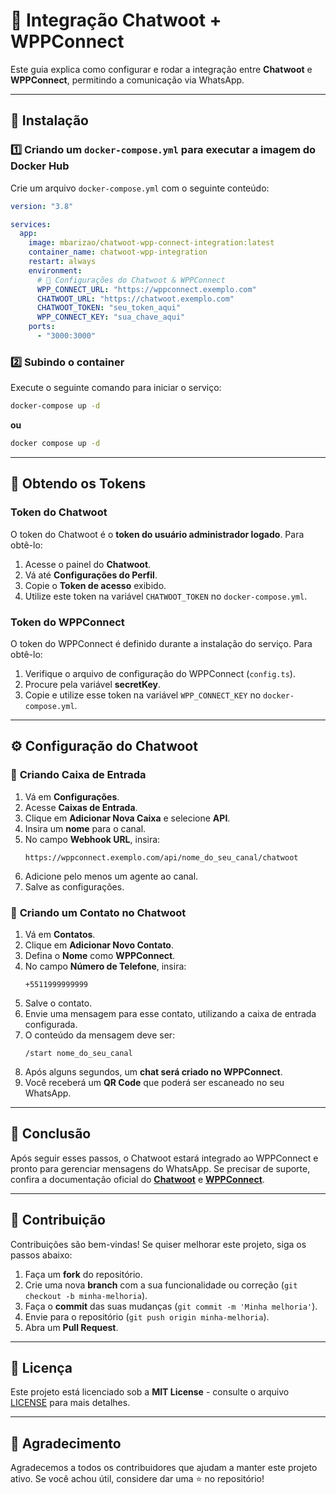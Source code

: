 # 📘 Integração Chatwoot + WPPConnect

Este guia explica como configurar e rodar a integração entre **Chatwoot** e **WPPConnect**, permitindo a comunicação via WhatsApp.

---

## 🚀 **Instalação**

### 1️⃣ **Criando um `docker-compose.yml` para executar a imagem do Docker Hub**
Crie um arquivo `docker-compose.yml` com o seguinte conteúdo:

```yaml
version: "3.8"

services:
  app:
    image: mbarizao/chatwoot-wpp-connect-integration:latest
    container_name: chatwoot-wpp-integration
    restart: always
    environment:
      # 🔹 Configurações do Chatwoot & WPPConnect
      WPP_CONNECT_URL: "https://wppconnect.exemplo.com"
      CHATWOOT_URL: "https://chatwoot.exemplo.com"
      CHATWOOT_TOKEN: "seu_token_aqui"
      WPP_CONNECT_KEY: "sua_chave_aqui"
    ports:
      - "3000:3000"
```

### 2️⃣ **Subindo o container**
Execute o seguinte comando para iniciar o serviço:
```sh
docker-compose up -d
```
**ou**
```sh
docker compose up -d
```

---

## 🔑 **Obtendo os Tokens**

### **Token do Chatwoot**
O token do Chatwoot é o **token do usuário administrador logado**. Para obtê-lo:
1. Acesse o painel do **Chatwoot**.
2. Vá até **Configurações do Perfil**.
3. Copie o **Token de acesso** exibido.
4. Utilize este token na variável `CHATWOOT_TOKEN` no `docker-compose.yml`.

### **Token do WPPConnect**
O token do WPPConnect é definido durante a instalação do serviço. Para obtê-lo:
1. Verifique o arquivo de configuração do WPPConnect (`config.ts`).
2. Procure pela variável **secretKey**.
3. Copie e utilize esse token na variável `WPP_CONNECT_KEY` no `docker-compose.yml`.

---

## ⚙️ **Configuração do Chatwoot**

### 🔹 **Criando Caixa de Entrada**
1. Vá em **Configurações**.
2. Acesse **Caixas de Entrada**.
3. Clique em **Adicionar Nova Caixa** e selecione **API**.
4. Insira um **nome** para o canal.
5. No campo **Webhook URL**, insira:
   ```
   https://wppconnect.exemplo.com/api/nome_do_seu_canal/chatwoot
   ```
6. Adicione pelo menos um agente ao canal.
7. Salve as configurações.

### 🔹 **Criando um Contato no Chatwoot**
1. Vá em **Contatos**.
2. Clique em **Adicionar Novo Contato**.
3. Defina o **Nome** como **WPPConnect**.
4. No campo **Número de Telefone**, insira:
   ```
   +5511999999999
   ```
5. Salve o contato.
6. Envie uma mensagem para esse contato, utilizando a caixa de entrada configurada.
7. O conteúdo da mensagem deve ser:
   ```
   /start nome_do_seu_canal
   ```
8. Após alguns segundos, um **chat será criado no WPPConnect**.
9. Você receberá um **QR Code** que poderá ser escaneado no seu WhatsApp.

---

## 📜 **Conclusão**

Após seguir esses passos, o Chatwoot estará integrado ao WPPConnect e pronto para gerenciar mensagens do WhatsApp. Se precisar de suporte, confira a documentação oficial do **[Chatwoot](https://www.chatwoot.com/docs)** e **[WPPConnect](https://wppconnect.io/docs)**.

---

## 🤝 **Contribuição**
Contribuições são bem-vindas! Se quiser melhorar este projeto, siga os passos abaixo:

1. Faça um **fork** do repositório.
2. Crie uma nova **branch** com a sua funcionalidade ou correção (`git checkout -b minha-melhoria`).
3. Faça o **commit** das suas mudanças (`git commit -m 'Minha melhoria'`).
4. Envie para o repositório (`git push origin minha-melhoria`).
5. Abra um **Pull Request**.

---

## 📄 **Licença**

Este projeto está licenciado sob a **MIT License** - consulte o arquivo [LICENSE](LICENSE) para mais detalhes.

---

## 🙌 **Agradecimento**
Agradecemos a todos os contribuidores que ajudam a manter este projeto ativo. Se você achou útil, considere dar uma ⭐ no repositório!

